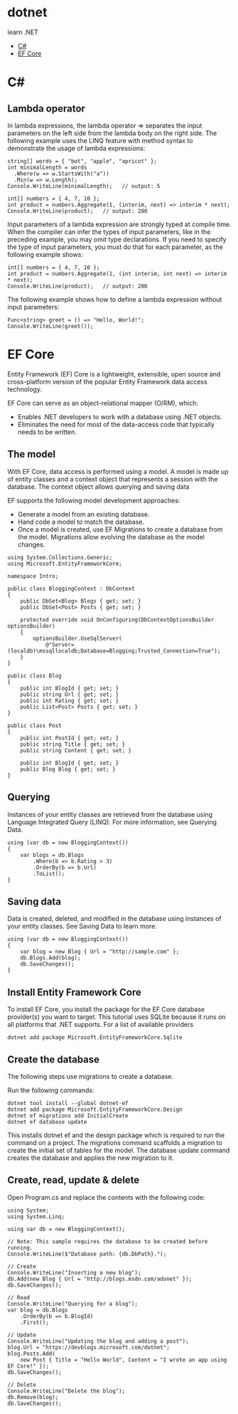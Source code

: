 # dotnet
learn .NET 

* [C#](#c_sharp)
* [EF Core](#ef_core)

<a id="c_sharp"></a>
# C#
## Lambda operator
In lambda expressions, the lambda operator => separates the input parameters on the left side from the lambda body on the right side.
The following example uses the LINQ feature with method syntax to demonstrate the usage of lambda expressions:

```
string[] words = { "bot", "apple", "apricot" };
int minimalLength = words
  .Where(w => w.StartsWith("a"))
  .Min(w => w.Length);
Console.WriteLine(minimalLength);   // output: 5

int[] numbers = { 4, 7, 10 };
int product = numbers.Aggregate(1, (interim, next) => interim * next);
Console.WriteLine(product);   // output: 280
```

Input parameters of a lambda expression are strongly typed at compile time. When the compiler can infer the types of input parameters, like in the preceding example, you may omit type declarations. If you need to specify the type of input parameters, you must do that for each parameter, as the following example shows:

```
int[] numbers = { 4, 7, 10 };
int product = numbers.Aggregate(1, (int interim, int next) => interim * next);
Console.WriteLine(product);   // output: 280
```

The following example shows how to define a lambda expression without input parameters:

```
Func<string> greet = () => "Hello, World!";
Console.WriteLine(greet());
```

<a id="ef_core"></a>
# EF Core
Entity Framework (EF) Core is a lightweight, extensible, open source and cross-platform version of the popular Entity Framework data access technology.

EF Core can serve as an object-relational mapper (O/RM), which:

* Enables .NET developers to work with a database using .NET objects.
* Eliminates the need for most of the data-access code that typically needs to be written.

## The model
With EF Core, data access is performed using a model. A model is made up of entity classes and a context object that represents a session with the database. The context object allows querying and saving data

EF supports the following model development approaches:

* Generate a model from an existing database.
* Hand code a model to match the database.
* Once a model is created, use EF Migrations to create a database from the model. Migrations allow evolving the database as the model changes.

```
using System.Collections.Generic;
using Microsoft.EntityFrameworkCore;

namespace Intro;

public class BloggingContext : DbContext
{
    public DbSet<Blog> Blogs { get; set; }
    public DbSet<Post> Posts { get; set; }

    protected override void OnConfiguring(DbContextOptionsBuilder optionsBuilder)
    {
        optionsBuilder.UseSqlServer(
            @"Server=(localdb)\mssqllocaldb;Database=Blogging;Trusted_Connection=True");
    }
}

public class Blog
{
    public int BlogId { get; set; }
    public string Url { get; set; }
    public int Rating { get; set; }
    public List<Post> Posts { get; set; }
}

public class Post
{
    public int PostId { get; set; }
    public string Title { get; set; }
    public string Content { get; set; }

    public int BlogId { get; set; }
    public Blog Blog { get; set; }
}
```

## Querying
Instances of your entity classes are retrieved from the database using Language Integrated Query (LINQ). For more information, see Querying Data.
```
using (var db = new BloggingContext())
{
    var blogs = db.Blogs
        .Where(b => b.Rating > 3)
        .OrderBy(b => b.Url)
        .ToList();
}
```

## Saving data
Data is created, deleted, and modified in the database using instances of your entity classes. See Saving Data to learn more.
```
using (var db = new BloggingContext())
{
    var blog = new Blog { Url = "http://sample.com" };
    db.Blogs.Add(blog);
    db.SaveChanges();
}
```

## Install Entity Framework Core
To install EF Core, you install the package for the EF Core database provider(s) you want to target. This tutorial uses SQLite because it runs on all platforms that .NET supports. For a list of available providers

```
dotnet add package Microsoft.EntityFrameworkCore.Sqlite
```

## Create the database
The following steps use migrations to create a database.

Run the following commands:
```
dotnet tool install --global dotnet-ef
dotnet add package Microsoft.EntityFrameworkCore.Design
dotnet ef migrations add InitialCreate
dotnet ef database update
```
This installs dotnet ef and the design package which is required to run the command on a project. The migrations command scaffolds a migration to create the initial set of tables for the model. The database update command creates the database and applies the new migration to it.

## Create, read, update & delete
Open Program.cs and replace the contents with the following code:
```
using System;
using System.Linq;

using var db = new BloggingContext();

// Note: This sample requires the database to be created before running.
Console.WriteLine($"Database path: {db.DbPath}.");

// Create
Console.WriteLine("Inserting a new blog");
db.Add(new Blog { Url = "http://blogs.msdn.com/adonet" });
db.SaveChanges();

// Read
Console.WriteLine("Querying for a blog");
var blog = db.Blogs
    .OrderBy(b => b.BlogId)
    .First();

// Update
Console.WriteLine("Updating the blog and adding a post");
blog.Url = "https://devblogs.microsoft.com/dotnet";
blog.Posts.Add(
    new Post { Title = "Hello World", Content = "I wrote an app using EF Core!" });
db.SaveChanges();

// Delete
Console.WriteLine("Delete the blog");
db.Remove(blog);
db.SaveChanges();
```